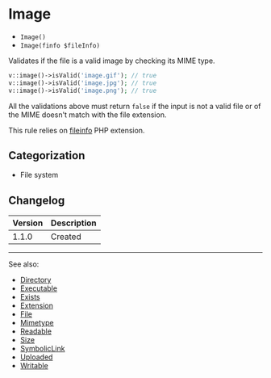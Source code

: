 # Image

- `Image()`
- `Image(finfo $fileInfo)`

Validates if the file is a valid image by checking its MIME type.

```php
v::image()->isValid('image.gif'); // true
v::image()->isValid('image.jpg'); // true
v::image()->isValid('image.png'); // true
```

All the validations above must return `false` if the input is not a valid file
or of the MIME doesn't match with the file extension.

This rule relies on [fileinfo](http://php.net/fileinfo) PHP extension.

## Categorization

- File system

## Changelog

Version | Description
--------|-------------
  1.1.0 | Created

***
See also:

- [Directory](Directory.md)
- [Executable](Executable.md)
- [Exists](Exists.md)
- [Extension](Extension.md)
- [File](File.md)
- [Mimetype](Mimetype.md)
- [Readable](Readable.md)
- [Size](Size.md)
- [SymbolicLink](SymbolicLink.md)
- [Uploaded](Uploaded.md)
- [Writable](Writable.md)
